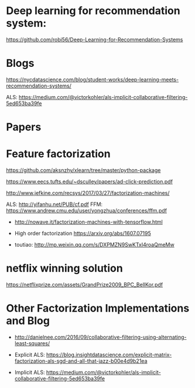 # Deep learning for recommendation system: 
https://github.com/robi56/Deep-Learning-for-Recommendation-Systems
# Blogs
https://nycdatascience.com/blog/student-works/deep-learning-meets-recommendation-systems/

ALS: https://medium.com/@victorkohler/als-implicit-collaborative-filtering-5ed653ba39fe

# Papers

# Feature factorization 
https://github.com/aksnzhy/xlearn/tree/master/python-package

https://www.eecs.tufts.edu/~dsculley/papers/ad-click-prediction.pdf

http://www.jefkine.com/recsys/2017/03/27/factorization-machines/

ALS: http://yifanhu.net/PUB/cf.pdf
FFM: https://www.andrew.cmu.edu/user/yongzhua/conferences/ffm.pdf

* http://nowave.it/factorization-machines-with-tensorflow.html
* High order factorization https://arxiv.org/abs/1607.07195

* toutiao: http://mp.weixin.qq.com/s/DXPMZN9SwKTxI4roaQmeMw

# netflix winning solution
https://netflixprize.com/assets/GrandPrize2009_BPC_BellKor.pdf

# Other Factorization Implementations and Blog
* http://danielnee.com/2016/09/collaborative-filtering-using-alternating-least-squares/

* Explicit ALS: https://blog.insightdatascience.com/explicit-matrix-factorization-als-sgd-and-all-that-jazz-b00e4d9b21ea

* Implicit ALS: https://medium.com/@victorkohler/als-implicit-collaborative-filtering-5ed653ba39fe
